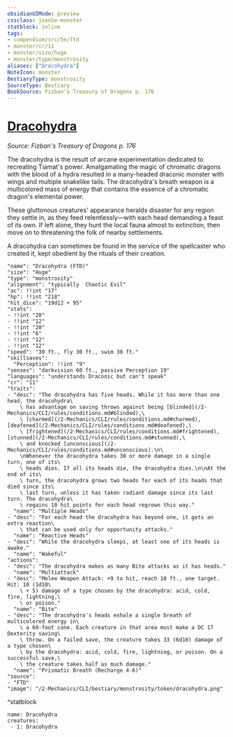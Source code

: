 ```yaml
---
obsidianUIMode: preview
cssclass: json5e-monster
statblock: inline
tags:
- compendium/src/5e/ftd
- monster/cr/11
- monster/size/huge
- monster/type/monstrosity
aliases: ["Dracohydra"]
NoteIcon: monster
BestiaryType: monstrosity
SourceType: Bestiary
BookSource: Fizban's Treasury of Dragons p. 176
---
```

# [Dracohydra](2-Mechanics/CLI/bestiary/monstrosity/dracohydra-ftd.md)
*Source: Fizban's Treasury of Dragons p. 176*  

The dracohydra is the result of arcane experimentation dedicated to recreating Tiamat's power. Amalgamating the magic of chromatic dragons with the blood of a hydra resulted in a many-headed draconic monster with wings and multiple snakelike tails. The dracohydra's breath weapon is a multicolored mass of energy that contains the essence of a chromatic dragon's elemental power.

These gluttonous creatures' appearance heralds disaster for any region they settle in, as they feed relentlessly—with each head demanding a feast of its own. If left alone, they hunt the local fauna almost to extinction, then move on to threatening the folk of nearby settlements.

A dracohydra can sometimes be found in the service of the spellcaster who created it, kept obedient by the rituals of their creation.

```statblock
"name": "Dracohydra (FTD)"
"size": "Huge"
"type": "monstrosity"
"alignment": "typically  Chaotic Evil"
"ac": !!int "17"
"hp": !!int "218"
"hit_dice": "19d12 + 95"
"stats":
- !!int "20"
- !!int "12"
- !!int "20"
- !!int "6"
- !!int "12"
- !!int "12"
"speed": "30 ft., fly 30 ft., swim 30 ft."
"skillsaves":
  "Perception": !!int "9"
"senses": "darkvision 60 ft., passive Perception 19"
"languages": "understands Draconic but can't speak"
"cr": "11"
"traits":
- "desc": "The dracohydra has five heads. While it has more than one head, the dracohydra\
    \ has advantage on saving throws against being [blinded](/2-Mechanics/CLI/rules/conditions.md#blinded),\
    \ [charmed](/2-Mechanics/CLI/rules/conditions.md#charmed), [deafened](/2-Mechanics/CLI/rules/conditions.md#deafened),\
    \ [frightened](/2-Mechanics/CLI/rules/conditions.md#frightened), [stunned](/2-Mechanics/CLI/rules/conditions.md#stunned),\
    \ and knocked [unconscious](/2-Mechanics/CLI/rules/conditions.md#unconscious).\n\
    \nWhenever the dracohydra takes 30 or more damage in a single turn, one of its\
    \ heads dies. If all its heads die, the dracohydra dies.\n\nAt the end of its\
    \ turn, the dracohydra grows two heads for each of its heads that died since its\
    \ last turn, unless it has taken radiant damage since its last turn. The dracohydra\
    \ regains 10 hit points for each head regrown this way."
  "name": "Multiple Heads"
- "desc": "For each head the dracohydra has beyond one, it gets an extra reaction\
    \ that can be used only for opportunity attacks."
  "name": "Reactive Heads"
- "desc": "While the dracohydra sleeps, at least one of its heads is awake."
  "name": "Wakeful"
"actions":
- "desc": "The dracohydra makes as many Bite attacks as it has heads."
  "name": "Multiattack"
- "desc": "Melee Weapon Attack: +9 to hit, reach 10 ft., one target. Hit: 10 (1d10\
    \ + 5) damage of a type chosen by the dracohydra: acid, cold, fire, lightning,\
    \ or poison."
  "name": "Bite"
- "desc": "The dracohydra's heads exhale a single breath of multicolored energy in\
    \ a 60-foot cone. Each creature in that area must make a DC 17 Dexterity saving\
    \ throw. On a failed save, the creature takes 33 (6d10) damage of a type chosen\
    \ by the dracohydra: acid, cold, fire, lightning, or poison. On a successful save,\
    \ the creature takes half as much damage."
  "name": "Prismatic Breath (Recharge 4-6)"
"source":
- "FTD"
"image": "/2-Mechanics/CLI/bestiary/monstrosity/token/dracohydra.png"
```
^statblock

```encounter-table
name: Dracohydra
creatures:
 - 1: Dracohydra
```